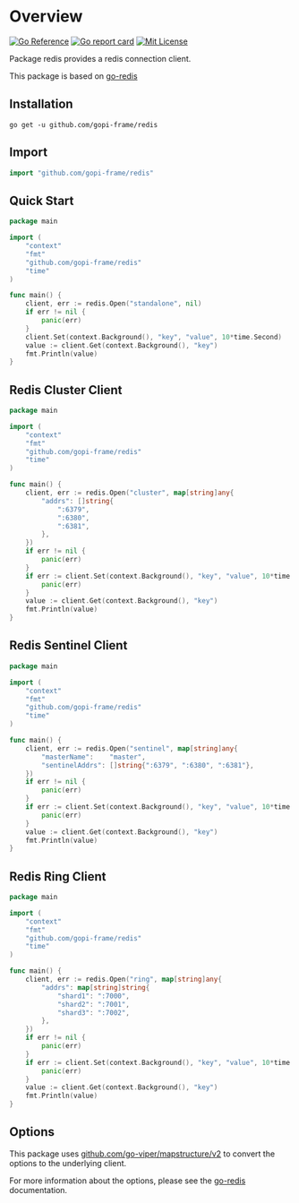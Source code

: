 # Overview
[![Go Reference](https://pkg.go.dev/badge/github.com/gopi-frame/redis.svg)](https://pkg.go.dev/github.com/gopi-frame/redis)
[![Go report card](https://goreportcard.com/badge/github.com/gopi-frame/redis)](https://goreportcard.com/report/github.com/gopi-frame/redis)
[![Mit License](https://img.shields.io/badge/License-MIT-green.svg)](https://opensource.org/licenses/MIT)

Package redis provides a redis connection client.

This package is based on [go-redis](https://github.com/go-redis/redis)

## Installation

```shell
go get -u github.com/gopi-frame/redis
```

## Import

```go
import "github.com/gopi-frame/redis"
```

## Quick Start

```go
package main

import (
    "context"
    "fmt"
    "github.com/gopi-frame/redis"
    "time"
)

func main() {
    client, err := redis.Open("standalone", nil)
    if err != nil {
        panic(err)
    }
    client.Set(context.Background(), "key", "value", 10*time.Second)
    value := client.Get(context.Background(), "key")
    fmt.Println(value)
}
```

## Redis Cluster Client

```go
package main

import (
    "context"
    "fmt"
    "github.com/gopi-frame/redis"
    "time"
)

func main() {
    client, err := redis.Open("cluster", map[string]any{
        "addrs": []string{
            ":6379",
            ":6380",
            ":6381",
        },
    })
    if err != nil {
        panic(err)
    }
    if err := client.Set(context.Background(), "key", "value", 10*time.Second).Err(); err != nil {
        panic(err)
    }
    value := client.Get(context.Background(), "key")
    fmt.Println(value)
}
```

## Redis Sentinel Client

```go
package main

import (
    "context"
    "fmt"
    "github.com/gopi-frame/redis"
    "time"
)

func main() {
    client, err := redis.Open("sentinel", map[string]any{
        "masterName":    "master",
        "sentinelAddrs": []string{":6379", ":6380", ":6381"},
    })
    if err != nil {
        panic(err)
    }
    if err := client.Set(context.Background(), "key", "value", 10*time.Second).Err(); err != nil {
        panic(err)
    }
    value := client.Get(context.Background(), "key")
    fmt.Println(value)
}
```

## Redis Ring Client

```go
package main

import (
    "context"
    "fmt"
    "github.com/gopi-frame/redis"
    "time"
)

func main() {
    client, err := redis.Open("ring", map[string]any{
        "addrs": map[string]string{
            "shard1": ":7000",
            "shard2": ":7001",
            "shard3": ":7002",
        },
    })
    if err != nil {
        panic(err)
    }
    if err := client.Set(context.Background(), "key", "value", 10*time.Second).Err(); err != nil {
        panic(err)
    }
    value := client.Get(context.Background(), "key")
    fmt.Println(value)
}
```

## Options
This package uses [github.com/go-viper/mapstructure/v2](https://github.com/go-viper/mapstructure) to convert the options to the underlying
client.

For more information about the options, please see the [go-redis](https://github.com/go-redis/redis) documentation.
